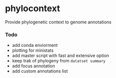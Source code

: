 # phylocontext
Provide phylogenetic context to genome annotations

### Todo
- add conda enviorment
- plotting for ministats
- add master script with fast and extensive option
- keep trak of phylogeny from `datatset summary`
- add focus annotation
- add custom annotations list


